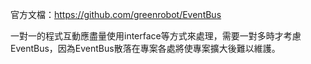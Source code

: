 官方文檔：https://github.com/greenrobot/EventBus

一對一的程式互動應盡量使用interface等方式來處理，需要一對多時才考慮EventBus，因為EventBus散落在專案各處將使專案擴大後難以維護。
